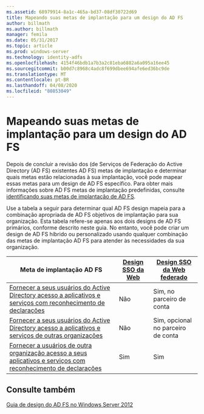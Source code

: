 ```yaml
---
ms.assetid: 68979914-8a1c-465a-bd37-08df30722d69
title: Mapeando suas metas de implantação para um design do AD FS
author: billmath
ms.author: billmath
manager: femila
ms.date: 05/31/2017
ms.topic: article
ms.prod: windows-server
ms.technology: identity-adfs
ms.openlocfilehash: 4154f46bdb1a7b3a2c81eba6882a6a095a16ee45
ms.sourcegitcommit: b00d7c8968c4adc8f699dbee694afe6ed36bc9de
ms.translationtype: MT
ms.contentlocale: pt-BR
ms.lasthandoff: 04/08/2020
ms.locfileid: "80853049"
---
```

# <a name="mapping-your-deployment-goals-to-an-ad-fs-design"></a>Mapeando suas metas de implantação para um design do AD FS


Depois de concluir a revisão dos \(de Serviços de Federação do Active Directory (AD FS) existentes AD FS\) metas de implantação e determinar quais metas estão relacionadas à sua implantação, você pode mapear essas metas para um design de AD FS específico. Para obter mais informações sobre AD FS metas de implantação predefinidas, consulte [identificando suas metas de implantação de AD FS](Identifying-Your-AD-FS-Deployment-Goals.md).  
  
Use a tabela a seguir para determinar qual AD FS design mapeia para a combinação apropriada de AD FS objetivos de implantação para sua organização. Esta tabela refere-se apenas aos dois designs de AD FS primários, conforme descrito neste guia. No entanto, você pode criar um design de AD FS híbrido ou personalizado usando qualquer combinação das metas de implantação AD FS para atender às necessidades da sua organização.  
  
|Meta de implantação AD FS|[Design SSO da Web](Web-SSO-Design.md)|[Design SSO da Web federado](Federated-Web-SSO-Design.md)|  
|---------------------------------------------------------------------------|----------------------------------------------------------------------------------|--------------------------------------------------------------------------------------------|  
|[Fornecer a seus usuários do Active Directory acesso a aplicativos e serviços com reconhecimento de declarações](Provide-Your-Active-Directory-Users-Access-to-Your-Claims-Aware-Applications-and-Services.md)|Não|Sim, no parceiro de conta|  
|[Fornecer a seus usuários do Active Directory acesso a aplicativos e serviços de outras organizações](Provide-Your-Active-Directory-Users-Access-to-the-Applications-and-Services-of-Other-Organizations.md)|Não|Sim, opcional no parceiro de conta|  
|[Fornecer a usuários de outra organização acesso a seus aplicativos e serviços com reconhecimento de declarações](Provide-Users-in-Another-Organization-Access-to-Your-Claims-Aware-Applications-and-Services.md)|Sim|Sim|  

## <a name="see-also"></a>Consulte também
[Guia de design do AD FS no Windows Server 2012](AD-FS-Design-Guide-in-Windows-Server-2012.md)
  

